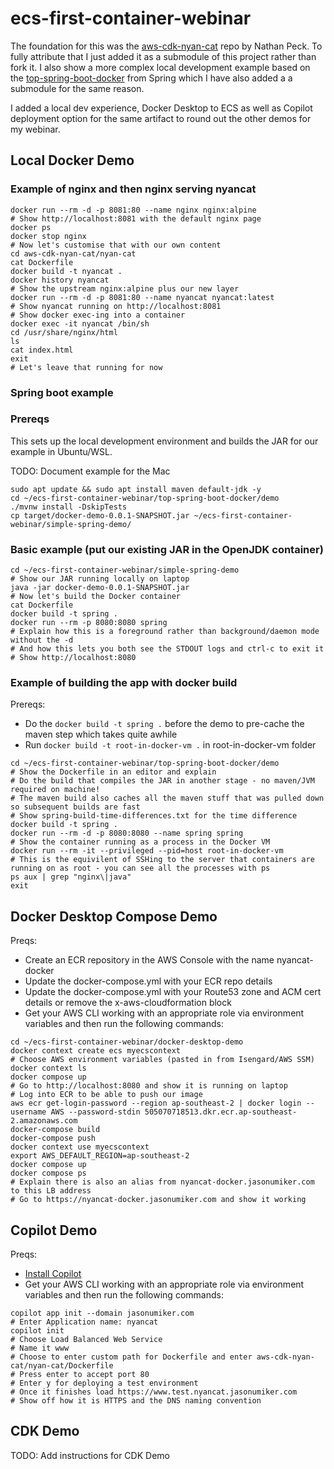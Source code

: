 # ecs-first-container-webinar

The foundation for this was the [aws-cdk-nyan-cat](https://github.com/nathanpeck/aws-cdk-nyan-cat) repo by Nathan Peck. To fully attribute that I just added it as a submodule of this project rather than fork it. I also show a more complex local development example based on the [top-spring-boot-docker](https://github.com/spring-guides/top-spring-boot-docker) from Spring which I have also added a a submodule for the same reason.

I added a local dev experience, Docker Desktop to ECS as well as Copilot deployment option for the same artifact to round out the other demos for my webinar.

## Local Docker Demo

### Example of nginx and then nginx serving nyancat

```
docker run --rm -d -p 8081:80 --name nginx nginx:alpine
# Show http://localhost:8081 with the default nginx page
docker ps
docker stop nginx
# Now let's customise that with our own content
cd aws-cdk-nyan-cat/nyan-cat
cat Dockerfile
docker build -t nyancat .
docker history nyancat
# Show the upstream nginx:alpine plus our new layer
docker run --rm -d -p 8081:80 --name nyancat nyancat:latest
# Show nyancat running on http://localhost:8081
# Show docker exec-ing into a container
docker exec -it nyancat /bin/sh
cd /usr/share/nginx/html
ls
cat index.html
exit
# Let's leave that running for now
```

### Spring boot example

### Prereqs
This sets up the local development environment and builds the JAR for our example in Ubuntu/WSL.

TODO: Document example for the Mac

```
sudo apt update && sudo apt install maven default-jdk -y
cd ~/ecs-first-container-webinar/top-spring-boot-docker/demo
./mvnw install -DskipTests
cp target/docker-demo-0.0.1-SNAPSHOT.jar ~/ecs-first-container-webinar/simple-spring-demo/
```
### Basic example (put our existing JAR in the OpenJDK container)

```
cd ~/ecs-first-container-webinar/simple-spring-demo
# Show our JAR running locally on laptop
java -jar docker-demo-0.0.1-SNAPSHOT.jar
# Now let's build the Docker container
cat Dockerfile
docker build -t spring .
docker run --rm -p 8080:8080 spring
# Explain how this is a foreground rather than background/daemon mode without the -d
# And how this lets you both see the STDOUT logs and ctrl-c to exit it
# Show http://localhost:8080
```

### Example of building the app with docker build

Prereqs:
* Do the `docker build -t spring .` before the demo to pre-cache the maven step which takes quite awhile
* Run `docker build -t root-in-docker-vm .` in root-in-docker-vm folder

```
cd ~/ecs-first-container-webinar/top-spring-boot-docker/demo
# Show the Dockerfile in an editor and explain
# Do the build that compiles the JAR in another stage - no maven/JVM required on machine!
# The maven build also caches all the maven stuff that was pulled down so subsequent builds are fast
# Show spring-build-time-differences.txt for the time difference
docker build -t spring .
docker run --rm -d -p 8080:8080 --name spring spring
# Show the container running as a process in the Docker VM
docker run --rm -it --privileged --pid=host root-in-docker-vm
# This is the equivilent of SSHing to the server that containers are running on as root - you can see all the processes with ps
ps aux | grep "nginx\|java"
exit
```

## Docker Desktop Compose Demo

Preqs:
* Create an ECR repository in the AWS Console with the name nyancat-docker
* Update the docker-compose.yml with your ECR repo details
* Update the docker-compose.yml with your Route53 zone and ACM cert details or remove the x-aws-cloudformation block
* Get your AWS CLI working with an appropriate role via environment variables and then run the following commands:

```
cd ~/ecs-first-container-webinar/docker-desktop-demo
docker context create ecs myecscontext
# Choose AWS environment variables (pasted in from Isengard/AWS SSM)
docker context ls
docker compose up
# Go to http://localhost:8080 and show it is running on laptop
# Log into ECR to be able to push our image
aws ecr get-login-password --region ap-southeast-2 | docker login --username AWS --password-stdin 505070718513.dkr.ecr.ap-southeast-2.amazonaws.com
docker-compose build
docker-compose push
docker context use myecscontext
export AWS_DEFAULT_REGION=ap-southeast-2
docker compose up
docker compose ps
# Explain there is also an alias from nyancat-docker.jasonumiker.com to this LB address
# Go to https://nyancat-docker.jasonumiker.com and show it working
```

## Copilot Demo

Preqs:
* [Install Copilot](https://aws.github.io/copilot-cli/docs/overview/#installing)
* Get your AWS CLI working with an appropriate role via environment variables and then run the following commands:

```
copilot app init --domain jasonumiker.com
# Enter Application name: nyancat
copilot init
# Choose Load Balanced Web Service
# Name it www
# Choose to enter custom path for Dockerfile and enter aws-cdk-nyan-cat/nyan-cat/Dockerfile
# Press enter to accept port 80
# Enter y for deploying a test environment
# Once it finishes load https://www.test.nyancat.jasonumiker.com
# Show off how it is HTTPS and the DNS naming convention
```

## CDK Demo

TODO: Add instructions for CDK Demo